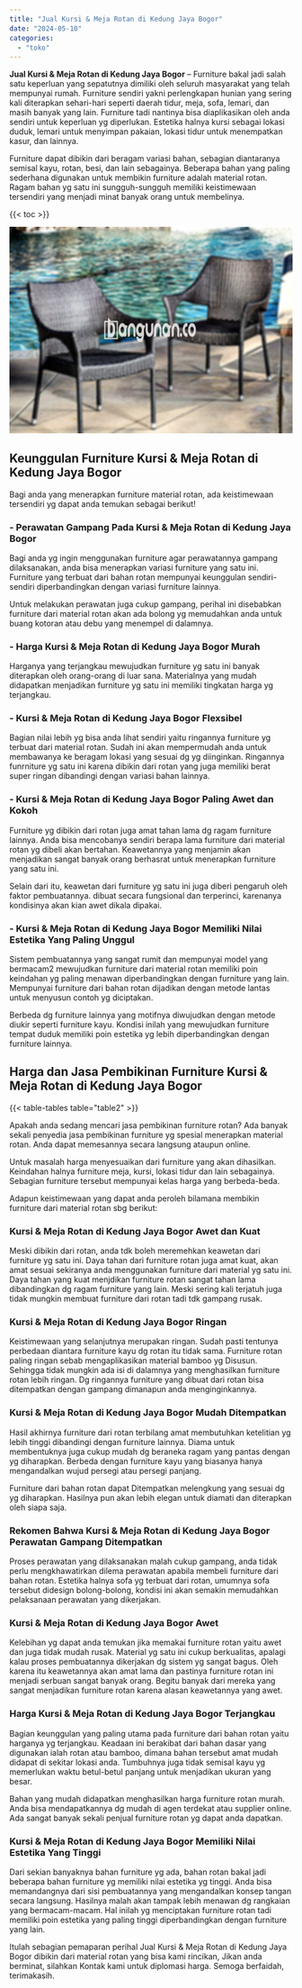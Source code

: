 ```yaml
---
title: "Jual Kursi & Meja Rotan di Kedung Jaya Bogor"
date: "2024-05-10"
categories: 
  - "toko"
---
```


**Jual Kursi & Meja Rotan di Kedung Jaya Bogor** – Furniture bakal jadi salah satu keperluan yang sepatutnya dimiliki oleh seluruh masyarakat yang telah mempunyai rumah. Furniture sendiri yakni perlengkapan hunian yang sering kali diterapkan sehari-hari seperti daerah tidur, meja, sofa, lemari, dan masih banyak yang lain. Furniture tadi nantinya bisa diaplikasikan oleh anda sendiri untuk keperluan yg diperlukan. Estetika halnya kursi sebagai lokasi duduk, lemari untuk menyimpan pakaian, lokasi tidur untuk menempatkan kasur, dan lainnya.

Furniture dapat dibikin dari beragam variasi bahan, sebagian diantaranya semisal kayu, rotan, besi, dan lain sebagainya. Beberapa bahan yang paling sederhana digunakan untuk membikin furniture adalah material rotan. Ragam bahan yg satu ini sungguh-sungguh memiliki keistimewaan tersendiri yang menjadi minat banyak orang untuk membelinya.

{{< toc >}}

![Jual Kursi & Meja Rotan di Kedung Jaya Bogor](/images/kursi-meja-rotan-murah32.png)

## Keunggulan Furniture Kursi & Meja Rotan di Kedung Jaya Bogor

Bagi anda yang menerapkan furniture material rotan, ada keistimewaan tersendiri yg dapat anda temukan sebagai berikut!

### \- Perawatan Gampang Pada Kursi & Meja Rotan di Kedung Jaya Bogor

Bagi anda yg ingin menggunakan furniture agar perawatannya gampang dilaksanakan, anda bisa menerapkan variasi furniture yang satu ini. Furniture yang terbuat dari bahan rotan mempunyai keunggulan sendiri-sendiri diperbandingkan dengan variasi furniture lainnya.

Untuk melakukan perawatan juga cukup gampang, perihal ini disebabkan furniture dari material rotan akan ada bolong yg memudahkan anda untuk buang kotoran atau debu yang menempel di dalamnya.

### \- Harga Kursi & Meja Rotan di Kedung Jaya Bogor Murah

Harganya yang terjangkau mewujudkan furniture yg satu ini banyak diterapkan oleh orang-orang di luar sana. Materialnya yang mudah didapatkan menjadikan furniture yg satu ini memiliki tingkatan harga yg terjangkau.

### \- Kursi & Meja Rotan di Kedung Jaya Bogor Flexsibel

Bagian nilai lebih yg bisa anda lihat sendiri yaitu ringannya furniture yg terbuat dari material rotan. Sudah ini akan mempermudah anda untuk membawanya ke beragam lokasi yang sesuai dg yg diinginkan. Ringannya funrniture yg satu ini karena dibikin dari rotan yang juga memiliki berat super ringan dibandingi dengan variasi bahan lainnya.

### \- Kursi & Meja Rotan di Kedung Jaya Bogor Paling Awet dan Kokoh

Furniture yg dibikin dari rotan juga amat tahan lama dg ragam furniture lainnya. Anda bisa mencobanya sendiri berapa lama furniture dari material rotan yg dibeli akan bertahan. Keawetannya yang menjamin akan menjadikan sangat banyak orang berhasrat untuk menerapkan furniture yang satu ini.

Selain dari itu, keawetan dari furniture yg satu ini juga diberi pengaruh oleh faktor pembuatannya. dibuat secara fungsional dan terperinci, karenanya kondisinya akan kian awet dikala dipakai.

### \- Kursi & Meja Rotan di Kedung Jaya Bogor Memiliki Nilai Estetika Yang Paling Unggul

Sistem pembuatannya yang sangat rumit dan mempunyai model yang bermacam2 mewujudkan furniture dari material rotan memiliki poin keindahan yg paling menawan diperbandingkan dengan furniture yang lain. Mempunyai furniture dari bahan rotan dijadikan dengan metode lantas untuk menyusun contoh yg diciptakan.

Berbeda dg furniture lainnya yang motifnya diwujudkan dengan metode diukir seperti furniture kayu. Kondisi inilah yang mewujudkan furniture tempat duduk memiliki poin estetika yg lebih diperbandingkan dengan furniture lainnya.

## Harga dan Jasa Pembikinan Furniture Kursi & Meja Rotan di Kedung Jaya Bogor

{{< table-tables table="table2" >}}

Apakah anda sedang mencari jasa pembikinan furniture rotan? Ada banyak sekali penyedia jasa pembikinan furniture yg spesial menerapkan material rotan. Anda dapat memesannya secara langsung ataupun online.

Untuk masalah harga menyesuaikan dari furniture yang akan dihasilkan. Keindahan halnya furniture meja, kursi, lokasi tidur dan lain sebagainya. Sebagian furniture tersebut mempunyai kelas harga yang berbeda-beda.

Adapun keistimewaan yang dapat anda peroleh bilamana membikin furniture dari material rotan sbg berikut:

### Kursi & Meja Rotan di Kedung Jaya Bogor Awet dan Kuat

Meski dibikin dari rotan, anda tdk boleh meremehkan keawetan dari furniture yg satu ini. Daya tahan dari furniture rotan juga amat kuat, akan amat sesuai sekiranya anda menggunakan furniture dari material yg satu ini. Daya tahan yang kuat menjdikan furniture rotan sangat tahan lama dibandingkan dg ragam furniture yang lain. Meski sering kali terjatuh juga tidak mungkin membuat furniture dari rotan tadi tdk gampang rusak.

### Kursi & Meja Rotan di Kedung Jaya Bogor Ringan

Keistimewaan yang selanjutnya merupakan ringan. Sudah pasti tentunya perbedaan diantara furniture kayu dg rotan itu tidak sama. Furniture rotan paling ringan sebab mengaplikasikan material bamboo yg Disusun. Sehingga tidak mungkin ada isi di dalamnya yang menghasilkan furniture rotan lebih ringan. Dg ringannya furniture yang dibuat dari rotan bisa ditempatkan dengan gampang dimanapun anda menginginkannya.

### Kursi & Meja Rotan di Kedung Jaya Bogor Mudah Ditempatkan

Hasil akhirnya furniture dari rotan terbilang amat membutuhkan ketelitian yg lebih tinggi dibandingi dengan furniture lainnya. Diama untuk membentuknya juga cukup mudah dg beraneka ragam yang pantas dengan yg diharapkan. Berbeda dengan furniture kayu yang biasanya hanya mengandalkan wujud persegi atau persegi panjang.

Furniture dari bahan rotan dapat Ditempatkan melengkung yang sesuai dg yg diharapkan. Hasilnya pun akan lebih elegan untuk diamati dan diterapkan oleh siapa saja.

### Rekomen Bahwa Kursi & Meja Rotan di Kedung Jaya Bogor Perawatan Gampang Ditempatkan

Proses perawatan yang dilaksanakan malah cukup gampang, anda tidak perlu mengkhawatirkan dilema perawatan apabila membeli furniture dari bahan rotan. Estetika halnya sofa yg terbuat dari rotan, umumnya sofa tersebut didesign bolong-bolong, kondisi ini akan semakin memudahkan pelaksanaan perawatan yang dikerjakan.

### Kursi & Meja Rotan di Kedung Jaya Bogor Awet

Kelebihan yg dapat anda temukan jika memakai furniture rotan yaitu awet dan juga tidak mudah rusak. Material yg satu ini cukup berkualitas, apalagi kalau proses pembuatannya dikerjakan dg sistem yg sangat bagus. Oleh karena itu keawetannya akan amat lama dan pastinya furniture rotan ini menjadi serbuan sangat banyak orang. Begitu banyak dari mereka yang sangat menjadikan furniture rotan karena alasan keawetannya yang awet.

### Harga Kursi & Meja Rotan di Kedung Jaya Bogor Terjangkau

Bagian keunggulan yang paling utama pada furniture dari bahan rotan yaitu harganya yg terjangkau. Keadaan ini berakibat dari bahan dasar yang digunakan ialah rotan atau bamboo, dimana bahan tersebut amat mudah didapat di sekitar lokasi anda. Tumbuhnya juga tidak semisal kayu yg memerlukan waktu betul-betul panjang untuk menjadikan ukuran yang besar.

Bahan yang mudah didapatkan menghasilkan harga furniture rotan murah. Anda bisa mendapatkannya dg mudah di agen terdekat atau supplier online. Ada sangat banyak sekali penjual furniture rotan yg dapat anda dapatkan.

### Kursi & Meja Rotan di Kedung Jaya Bogor Memiliki Nilai Estetika Yang Tinggi

Dari sekian banyaknya bahan furniture yg ada, bahan rotan bakal jadi beberapa bahan furniture yg memiliki nilai estetika yg tinggi. Anda bisa memandangnya dari sisi pembuatannya yang mengandalkan konsep tangan secara langsung. Hasilnya malah akan tampak lebih menawan dg rangkaian yang bermacam-macam. Hal inilah yg menciptakan furniture rotan tadi memiliki poin estetika yang paling tinggi diperbandingkan dengan furniture yang lain.

Itulah sebagian pemaparan perihal Jual Kursi & Meja Rotan di Kedung Jaya Bogor dibikin dari material rotan yang bisa kami rincikan, Jikan anda berminat, silahkan Kontak kami untuk diplomasi harga. Semoga berfaidah, terimakasih.
